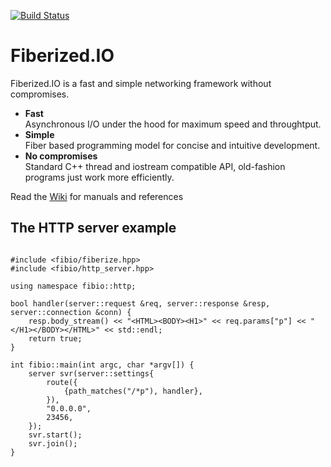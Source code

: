 [![Build Status](https://travis-ci.org/windoze/fibio.svg?branch=http)](https://travis-ci.org/windoze/fibio)

Fiberized.IO
============

Fiberized.IO is a fast and simple networking framework without compromises.

* <B>Fast</B><BR/>Asynchronous I/O under the hood for maximum speed and throughtput.
* <B>Simple</B><BR/>Fiber based programming model for concise and intuitive development.
* <B>No compromises</B><BR/>Standard C++ thread and iostream compatible API, old-fashion programs just work more efficiently.

Read the [Wiki](https://github.com/windoze/fibio/wiki) for manuals and references

The HTTP server example
-----------------------
<pre><code>
#include &lt;fibio/fiberize.hpp&gt;
#include &lt;fibio/http_server.hpp&gt;

using namespace fibio::http;

bool handler(server::request &req, server::response &resp, server::connection &conn) {
    resp.body_stream() &lt;&lt; "&lt;HTML&gt;&lt;BODY&gt;&lt;H1&gt;" &lt;&lt; req.params["p"] &lt;&lt; "&lt;/H1&gt;&lt;/BODY&gt;&lt;/HTML&gt;" &lt;&lt; std::endl;
    return true;
}

int fibio::main(int argc, char *argv[]) {
    server svr(server::settings{
        route({
            {path_matches("/*p"), handler},
        }),
        "0.0.0.0",
        23456,
    });
    svr.start();
    svr.join();
}
</code></pre>
